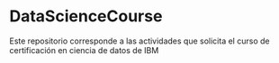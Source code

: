 # DataScienceCourse
Este repositorio corresponde a las actividades que solicita el curso de certificación en ciencia de datos de IBM
